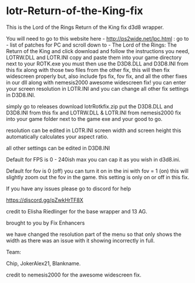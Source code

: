 # lotr-Return-of-the-King-fix

This is the Lord of the Rings Return of the King fix d3d8 wrapper.

You will need to go to this website here - http://ps2wide.net/lpc.html : go to - list of patches for PC and scroll down to - The Lord of the Rings: The Return of the King and click download and follow the instructions you need,
LOTRW.DLL and LOTR.INI copy and paste them into your game directory next to your ROTK.exe you must then use the D3D8.DLL and D3D8.INI from this fix along with those two files from the other fix, this will then fix widescreen properly but, 
also include fps fix, fov fix, and all the other fixes in our dll along with nemesis2000 awesome widescreen fix! you can enter your screen resolution in LOTR.INI and you can change all other fix settings in D3D8.INI.  

simply go to releases download lotrRotkfix.zip put the D3D8.DLL and D3D8.INI from this fix and LOTRW.DLL & LOTR.INI from nemesis2000 fix into your game folder next to the game exe and your good to go. 

resolution can be edited in LOTR.INI screen width and screen height this automatically calculates your aspect ratio.

all other settings can be edited in D3D8.INI

Default for FPS is 0 - 240ish max you can cap it as you wish in d3d8.ini.

Default for fov is 0 (off) you can turn it on in the ini with fov = 1 (on) this will slightly zoom out the fov in the game. this setting is only on or off in this fix.

If you have any issues please go to discord for help 

https://discord.gg/pZwkHrTF8X

credit to Elisha Riedlinger for the base wrapper and 13 AG.

brought to you by Fix Enhancers 

we have changed the resolution part of the menu so that only shows the width as there was an issue with it showing incorrectly in full.

Team: 

Chip, JokerAlex21, Blankname.

credit to nemesis2000 for the awesome widescreen fix.
